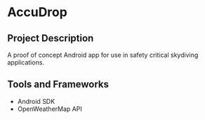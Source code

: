 # AccuDrop

## Project Description
A proof of concept Android app for use in safety critical skydiving 
applications.

## Tools and Frameworks
- Android SDK
- OpenWeatherMap API
